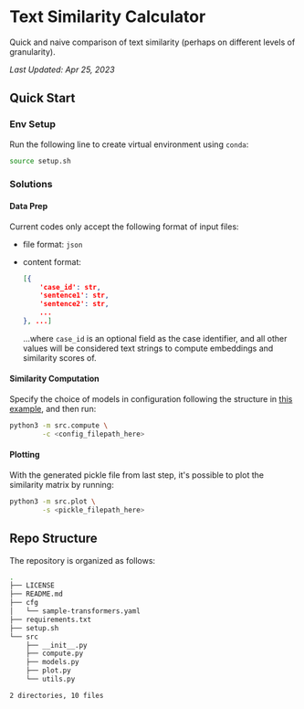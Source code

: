 # Text Similarity Calculator

Quick and naive comparison of text similarity (perhaps on different levels of granularity).

*Last Updated: Apr 25, 2023*

## Quick Start

### Env Setup

Run the following line to create virtual environment using `conda`:

```bash
source setup.sh
```

### Solutions

#### Data Prep

Current codes only accept the following format of input files:

- file format: `json`
- content format:

    ```json
    [{
        'case_id': str,
        'sentence1': str,
        'sentence2': str, 
        ...
    }, ...]
    ```

    ...where `case_id` is an optional field as the case identifier, and all other values will be considered text strings to compute embeddings and similarity scores of.

#### Similarity Computation

Specify the choice of models in configuration following the structure in [this example](cfg/sample-transformers.yaml), and then run:

```bash
python3 -m src.compute \
        -c <config_filepath_here>
```


#### Plotting

With the generated pickle file from last step, it's possible to plot the similarity matrix by running:

```bash
python3 -m src.plot \
        -s <pickle_filepath_here>
```

## Repo Structure

The repository is organized as follows:

```bash
.
├── LICENSE
├── README.md
├── cfg
│   └── sample-transformers.yaml
├── requirements.txt
├── setup.sh
└── src
    ├── __init__.py
    ├── compute.py
    ├── models.py
    ├── plot.py
    └── utils.py

2 directories, 10 files
```
